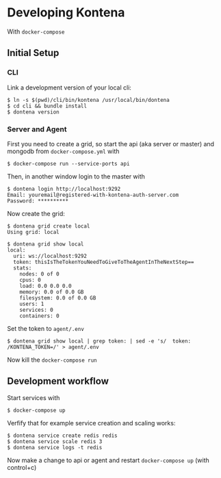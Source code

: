 # Developing Kontena

With `docker-compose`

## Initial Setup

### CLI

Link a development version of your local cli:

```
$ ln -s $(pwd)/cli/bin/kontena /usr/local/bin/dontena
$ cd cli && bundle install
$ dontena version
```

### Server and Agent

First you need to create a grid, so start the api (aka server or master) and mongodb from `docker-compose.yml` with

```
$ docker-compose run --service-ports api
```

Then, in another window login to the master with

```
$ dontena login http://localhost:9292
Email: youremail@registered-with-kontena-auth-server.com
Password: **********
```

Now create the grid:

```
$ dontena grid create local
Using grid: local

$ dontena grid show local
local:
  uri: ws://localhost:9292
  token: thisIsTheTokenYouNeedToGiveToTheAgentInTheNextStep==
  stats:
    nodes: 0 of 0
    cpus: 0
    load: 0.0 0.0 0.0
    memory: 0.0 of 0.0 GB
    filesystem: 0.0 of 0.0 GB
    users: 1
    services: 0
    containers: 0
```

Set the token to `agent/.env`

```
$ dontena grid show local | grep token: | sed -e 's/  token: /KONTENA_TOKEN=/' > agent/.env
```

Now kill the `docker-compose run`


## Development workflow

Start services with

```
$ docker-compose up
```

Verfify that for example service creation and scaling works:

```
$ dontena service create redis redis
$ dontena service scale redis 3
$ dontena service logs -t redis
```

Now make a change to api or agent and restart `docker-compose up` (with control+c)
